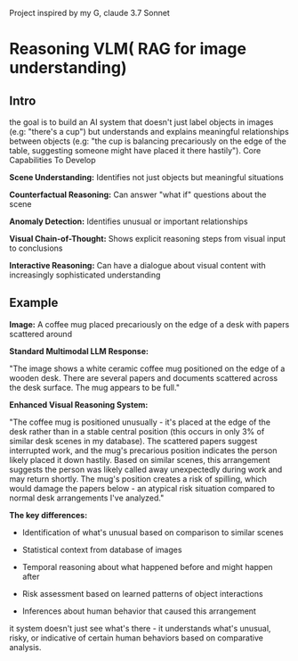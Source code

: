 Project inspired by my G, claude 3.7 Sonnet

# Reasoning VLM( RAG for image understanding)

## Intro
the goal is to build an AI system that doesn't just label objects in images (e.g: "there's a cup") but understands and explains meaningful relationships between objects (e.g: "the cup is balancing precariously on the edge of the table, suggesting someone might have placed it there hastily").
Core Capabilities To Develop

**Scene Understanding:** Identifies not just objects but meaningful situations

**Counterfactual Reasoning:** Can answer "what if" questions about the scene

**Anomaly Detection:** Identifies unusual or important relationships

**Visual Chain-of-Thought:** Shows explicit reasoning steps from visual input to conclusions

**Interactive Reasoning:** Can have a dialogue about visual content with increasingly sophisticated understanding


## Example

**Image:** A coffee mug placed precariously on the edge of a desk with papers scattered around

**Standard Multimodal LLM Response:**

"The image shows a white ceramic coffee mug positioned on the edge of a wooden desk. There are several papers and documents scattered across the desk surface. The mug appears to be full."

**Enhanced Visual Reasoning System:**

"The coffee mug is positioned unusually - it's placed at the edge of the desk rather than in a stable central position (this occurs in only 3% of similar desk scenes in my database). The scattered papers suggest interrupted work, and the mug's precarious position indicates the person likely placed it down hastily. Based on similar scenes, this arrangement suggests the person was likely called away unexpectedly during work and may return shortly. The mug's position creates a risk of spilling, which would damage the papers below - an atypical risk situation compared to normal desk arrangements I've analyzed."

**The key differences:**

- Identification of what's unusual based on comparison to similar scenes

- Statistical context from database of images

- Temporal reasoning about what happened before and might happen after

- Risk assessment based on learned patterns of object interactions

- Inferences about human behavior that caused this arrangement


it system doesn't just see what's there - it understands what's unusual, risky, or indicative of certain human behaviors based on comparative analysis.
